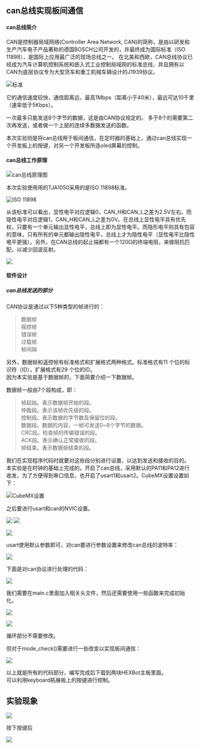 ## can总线实现板间通信

#### can总线简介

CAN是控制器局域网络(Controller Area Network, CAN)的简称，是由以研发和生产汽车电子产品著称的德国BOSCH公司开发的，并最终成为国际标准（ISO 11898），是国际上应用最广泛的现场总线之一。 在北美和西欧，CAN总线协议已经成为汽车计算机控制系统和嵌入式工业控制局域网的标准总线，并且拥有以CAN为底层协议专为大型货车和重工机械车辆设计的J1939协议。

![标准](CAN_Communication.assets/%E5%8D%8F%E8%AE%AE.png)

它的通信速度较快，通信距离远，最高1Mbps（距离小于40米），最远可达10千里（速率低于5Kbps）。

一次最多只能发送8个字节的数据，这是由CAN协议规定的。
多于8个的需要第二次再发送，或者做一个上层的连续多数据发送的函数。

本次实验则是将can总线用于板间通信，在定时器的基础上，通过can总线实现一个开发板上的按键，对另一个开发板所连oled屏幕的控制。

#### can总线工作原理

![can总线原理图](CAN_Communication.assets/can%E6%80%BB%E7%BA%BF%E5%8E%9F%E7%90%86%E5%9B%BE.png)

本次实验使用用的TJA1050采用的是ISO 11898标准。

![ISO 11898](CAN_Communication.assets/ISO11898.png)

从该标准可以看出，显性电平对应逻辑0，CAN_H和CAN_L之差为2.5V左右。而隐性电平对应逻辑1，CAN_H和CAN_L之差为0V。在总线上显性电平具有优先权，只要有一个单元输出显性电平，总线上即为显性电平。而隐形电平则具有包容的意味，只有所有的单元都输出隐性电平，总线上才为隐性电平（显性电平比隐性电平更强）。另外，在CAN总线的起止端都有一个120Ω的终端电阻，来做阻抗匹配，以减少回波反射。

![](CAN_Communication.assets/can%E7%94%B5%E8%B7%AF%E5%9B%BE%E5%BC%95%E8%84%9A%E4%BB%8B%E7%BB%8D.png)

#### 软件设计

##### can总线发送的部分

CAN协议是通过以下5种类型的帧进行的：
>数据帧  
>摇控帧  
>错误帧  
>过载帧  
>帧间隔  

另外，数据帧和遥控帧有标准格式和扩展格式两种格式。标准格式有11 个位的标识符（ID），扩展格式有29 个位的ID。  
因为本实验是基于数据帧的，下面简要介绍一下数据帧。

数据帧一般由7个段构成，即：  
>帧起始。表示数据帧开始的段。  
>仲裁段。表示该帧优先级的段。  
>控制段。表示数据的字节数及保留位的段。  
>数据段。数据的内容，一帧可发送0~8个字节的数据。  
>CRC段。检查帧的传输错误的段。  
>ACK段。表示确认正常接收的段。  
>帧结束。表示数据帧结束的段。  

我们在实现程序代码时就要对这些段分别进行设置，以达到发送和接收的目的。
本实验是在时钟的基础上完成的，开启了can总线，采用默认的PA11和PA12进行收发，为了方便得到串口信息，也开启了usart1和usart2。CubeMX设置设置如下：

![CubeMX设置](CAN_Communication.assets/CubeMX.png)

之后要进行usart和can的NVIC设置。

![](CAN_Communication.assets/usart1.png)
![](CAN_Communication.assets/usart2.png)

![](CAN_Communication.assets/can.png)

usart使用默认参数即可，对can要进行参数设置来修改can总线的波特率：

![](CAN_Communication.assets/CAN_Communication.assets/%E5%8F%82%E6%95%B0%E8%AE%BE%E7%BD%AE.png)

下面是对can协议进行处理的代码：

![](CAN_Communication.assets/CAN_Communication.assets/can1.png)

我们需要在main.c里面加入相关头文件，然后还需要使用一些函数来完成初始化。

![](CAN_Communication.assets/%E5%A4%B4%E6%96%87%E4%BB%B6.png)

![](CAN_Communication.assets/%E5%87%BD%E6%95%B0.png)

循环部分不需要修改。

但对于mode_check()需要进行一些改变以实现板间通信：

![](CAN_Communication.assets/CAN_Communication.assets/%E4%BF%AE%E6%94%B9.png)

以上就是所有的代码部分，编写完成后下载到两块HEXBot主板里面。  
可以利用keyboard拓展板上的按键进行控制。

## 实验现象

![](CAN_Communication.assets/%E5%89%8D.jpg)

按下按键后

![](CAN_Communication.assets/%E5%90%8E.jpg)
